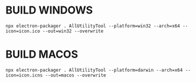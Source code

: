 # BUILD WINDOWS
```
npx electron-packager . AllUtilityTool --platform=win32 --arch=x64 --icon=icon.ico --out=win32 --overwrite

```

# BUILD MACOS
```
npx electron-packager . AllUtilityTool --platform=darwin --arch=x64 --icon=icon.icns --out=macos --overwrite

```